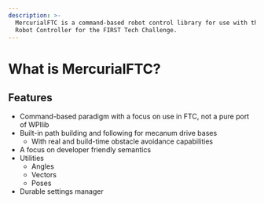 ```yaml
---
description: >-
  MercurialFTC is a command-based robot control library for use with the FTC
  Robot Controller for the FIRST Tech Challenge.
---
```


# What is MercurialFTC?

## Features

* Command-based paradigm with a focus on use in FTC, not a pure port of WPIlib
* Built-in path building and following for mecanum drive bases
  * With real and build-time obstacle avoidance capabilities
* A focus on developer friendly semantics
* Utilities
  * Angles
  * Vectors
  * Poses
* Durable settings manager
